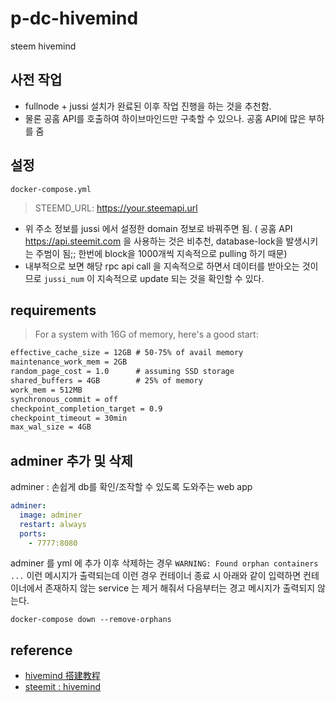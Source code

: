# p-dc-hivemind

steem hivemind

## 사전 작업

- fullnode + jussi 설치가 완료된 이후 작업 진행을 하는 것을 추천함.
- 물론 공홈 API를 호출하여 하이브마인드만 구축할 수 있으나. 공홈 API에 많은 부하를 줌

## 설정

`docker-compose.yml`

> STEEMD_URL: https://your.steemapi.url

- 위 주소 정보를 jussi 에서 설정한 domain 정보로 바꿔주면 됨.
  ( 공홈 API https://api.steemit.com 을 사용하는 것은 비추천, database-lock을 발생시키는 주범이 됨;; 한번에 block을 1000개씩 지속적으로 pulling 하기 때문)
- 내부적으로 보면 해당 rpc api call 을 지속적으로 하면서 데이터를 받아오는 것이므로 `jussi_num` 이 지속적으로 update 되는 것을 확인할 수 있다.

## requirements

> For a system with 16G of memory, here's a good start:

```txt
effective_cache_size = 12GB # 50-75% of avail memory
maintenance_work_mem = 2GB
random_page_cost = 1.0      # assuming SSD storage
shared_buffers = 4GB        # 25% of memory
work_mem = 512MB
synchronous_commit = off
checkpoint_completion_target = 0.9
checkpoint_timeout = 30min
max_wal_size = 4GB
```

## adminer 추가 및 삭제

adminer : 손쉽게 db를 확인/조작할 수 있도록 도와주는 web app

```yml
adminer:
  image: adminer
  restart: always
  ports:
    - 7777:8080
```

adminer 를 yml 에 추가 이후 삭제하는 경우 `WARNING: Found orphan containers ...` 이런 메시지가 출력되는데 이런 경우 컨테이너 종료 시 아래와 같이 입력하면 컨테이너에서 존재하지 않는 service 는 제거 해줘서 다음부터는 경고 메시지가 출력되지 않는다.

`docker-compose down --remove-orphans`

## reference

- [hivemind 搭建教程](https://steemit.com/cn/@ety001/hivemind)
- [steemit : hivemind](https://github.com/steemit/hivemind)
